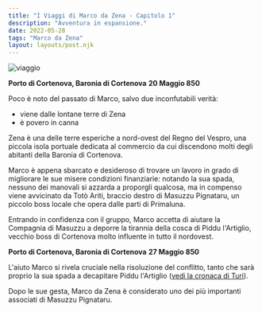 ```yaml
---
title: "I Viaggi di Marco da Zena - Capitolo 1"
description: "Avventura in espansione."
date: 2022-05-28
tags: "Marco da Zena"
layout: layouts/post.njk
---
```


![viaggio](https://external-content.duckduckgo.com/iu/?u=https%3A%2F%2Fwww.vistosulweb.com%2Fwp-content%2Fuploads%2F2018%2F08%2FPartenza-Colombo.jpg)

**Porto di Cortenova, Baronia di Cortenova**
**20 Maggio 850**

Poco è noto del passato di Marco, salvo due inconfutabili verità:

- viene dalle lontane terre di Zena
- è povero in canna

Zena è una delle terre esperiche a nord-ovest del Regno del Vespro, una piccola isola portuale dedicata al commercio da cui discendono molti degli abitanti della Baronia di Cortenova.

Marco è appena sbarcato e desideroso di trovare un lavoro in grado di migliorare le sue misere condizioni finanziarie: notando la sua spada, nessuno dei manovali si azzarda a proporgli qualcosa, ma in compenso viene avvicinato da Totò Ariti, braccio destro di Masuzzu Pignataru, un piccolo boss locale che opera dalle parti di Primaluna.

Entrando in confidenza con il gruppo, Marco accetta di aiutare la Compagnia di Masuzzu a deporre la tirannia della cosca di Piddu l'Artiglio, vecchio boss di Cortenova molto influente in tutto il nordovest.

**Porto di Cortenova, Baronia di Cortenova**
**27 Maggio 850**

L'aiuto Marco si rivela cruciale nella risoluzione del conflitto, tanto che sarà proprio la sua spada a decapitare Piddu l'Artiglio ([vedi la cronaca di Turi](/posts/turi5/)).

Dopo le sue gesta, Marco da Zena è considerato uno dei più importanti associati di Masuzzu Pignataru.
